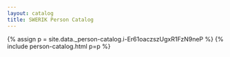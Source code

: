 ```yaml
---
layout: catalog
title: SWERIK Person Catalog
---
```

{% assign p = site.data._person-catalog.i-Er61oaczszUgxR1FzN9neP %}
{% include person-catalog.html p=p %}


